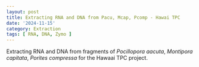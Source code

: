 ```yaml
---
layout: post
title: Extracting RNA and DNA from Pacu, Mcap, Pcomp - Hawai TPC
date: '2024-11-15'
category: Extraction
tags: [ RNA, DNA, Zymo ]
---
```


Extracting RNA and DNA from fragments of _Pocillopora aacuta_, _Montipora capitata_, _Porites compressa_ for the Hawaai TPC project.
